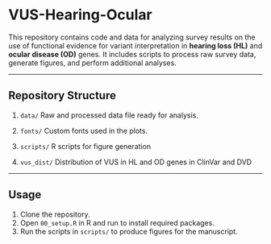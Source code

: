 # VUS-Hearing-Ocular

This repository contains code and data for analyzing survey results on the use of functional evidence for variant interpretation in **hearing loss (HL)** and **ocular disease (OD)** genes. It includes scripts to process raw survey data, generate figures, and perform additional analyses.

---

## Repository Structure

1. `data/`
Raw and processed data file ready for analysis.

2. `fonts/`
Custom fonts used in the plots.

3. `scripts/`
R scripts for figure generation

4. `vus_dist/`
Distribution of VUS in HL and OD genes in ClinVar and DVD

---

## Usage

1. Clone the repository.
2. Open `00_setup.R` in R and run to install required packages.
3. Run the scripts in `scripts/` to produce figures for the manuscript.

